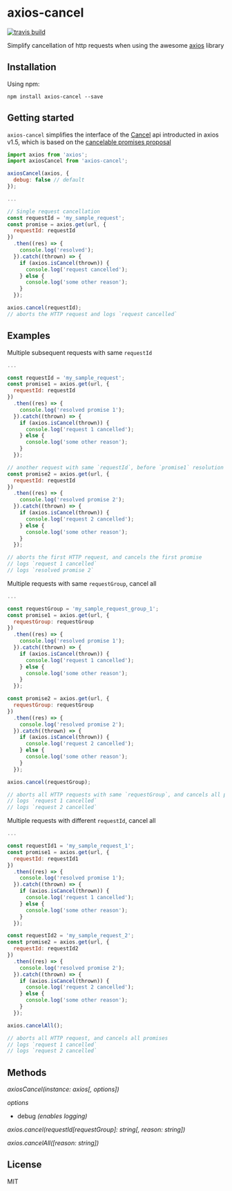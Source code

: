 # axios-cancel

[![travis build](https://img.shields.io/travis/thaerlabs/axios-cancel/master.svg?style=flat-square)](https://travis-ci.org/thaerlabs/axios-cancel)

Simplify cancellation of http requests when using the awesome [axios](https://github.com/mzabriskie/axios) library

## Installation

Using npm:

`npm install axios-cancel --save`

## Getting started

`axios-cancel` simplifies the interface of the [Cancel](https://github.com/mzabriskie/axios#cancellation) api introducted in axios v1.5, 
which is based on the [cancelable promises proposal](https://github.com/tc39/proposal-cancelable-promises)

```javascript
import axios from 'axios';
import axiosCancel from 'axios-cancel';

axiosCancel(axios, {
  debug: false // default
});

...

// Single request cancellation
const requestId = 'my_sample_request';
const promise = axios.get(url, {
  requestId: requestId
})
  .then((res) => {
    console.log('resolved');
  }).catch((thrown) => {
    if (axios.isCancel(thrown)) {
      console.log('request cancelled');
    } else {
      console.log('some other reason');
    }
  });

axios.cancel(requestId);
// aborts the HTTP request and logs `request cancelled`

```

## Examples

Multiple subsequent requests with same `requestId`

```javascript
...

const requestId = 'my_sample_request';
const promise1 = axios.get(url, {
  requestId: requestId
})
  .then((res) => {
    console.log('resolved promise 1');
  }).catch((thrown) => {
    if (axios.isCancel(thrown)) {
      console.log('request 1 cancelled');
    } else {
      console.log('some other reason');
    }
  });

// another request with same `requestId`, before `promise1` resolution
const promise2 = axios.get(url, {
  requestId: requestId
})
  .then((res) => {
    console.log('resolved promise 2');
  }).catch((thrown) => {
    if (axios.isCancel(thrown)) {
      console.log('request 2 cancelled');
    } else {
      console.log('some other reason');
    }
  });

// aborts the first HTTP request, and cancels the first promise 
// logs `request 1 cancelled`
// logs `resolved promise 2`
```

Multiple requests with same `requestGroup`, cancel all
```javascript
...

const requestGroup = 'my_sample_request_group_1';
const promise1 = axios.get(url, {
  requestGroup: requestGroup
})
  .then((res) => {
    console.log('resolved promise 1');
  }).catch((thrown) => {
    if (axios.isCancel(thrown)) {
      console.log('request 1 cancelled');
    } else {
      console.log('some other reason');
    }
  });

const promise2 = axios.get(url, {
  requestGroup: requestGroup
})
  .then((res) => {
    console.log('resolved promise 2');
  }).catch((thrown) => {
    if (axios.isCancel(thrown)) {
      console.log('request 2 cancelled');
    } else {
      console.log('some other reason');
    }
  });

axios.cancel(requestGroup);

// aborts all HTTP requests with same `requestGroup`, and cancels all promises
// logs `request 1 cancelled`
// logs `request 2 cancelled`
```

Multiple requests with different `requestId`, cancel all
```javascript
...

const requestId1 = 'my_sample_request_1';
const promise1 = axios.get(url, {
  requestId: requestId1
})
  .then((res) => {
    console.log('resolved promise 1');
  }).catch((thrown) => {
    if (axios.isCancel(thrown)) {
      console.log('request 1 cancelled');
    } else {
      console.log('some other reason');
    }
  });

const requestId2 = 'my_sample_request_2';
const promise2 = axios.get(url, {
  requestId: requestId2
})
  .then((res) => {
    console.log('resolved promise 2');
  }).catch((thrown) => {
    if (axios.isCancel(thrown)) {
      console.log('request 2 cancelled');
    } else {
      console.log('some other reason');
    }
  });

axios.cancelAll();

// aborts all HTTP request, and cancels all promises
// logs `request 1 cancelled`
// logs `request 2 cancelled`

```

## Methods

*axiosCancel(instance: axios[, options])*

*options*
- debug _(enables logging)_

*axios.cancel(requestId[requestGroup]: string[, reason: string])*

*axios.cancelAll([reason: string])*

## License

MIT
